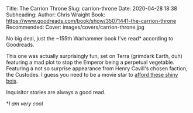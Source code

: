 Title: The Carrion Throne
Slug: carrion-throne
Date: 2020-04-28 18:38
Subheading: 
Author: Chris Wraight
Book: https://www.goodreads.com/book/show/35071441-the-carrion-throne
Recommended: 
Cover: images/covers/carrion-throne.jpg

No big deal, just the ~155th Warhammer book I've read* according to Goodreads.

This one was actually surprisingly fun, set on Terra (grimdark Earth, duh) featuring a mad plot to stop the Emperor being a perpetual vegetable. Featuring a not so surprise appearance from Henry Cavill's chosen faction, the Custodes. I guess you need to be a movie star to [afford these shiny bois](https://www.games-workshop.com/en-GB/Fury-of-Terra-Shield-Host-2018).

Inquisitor stories are always a good read.

**I am very cool*